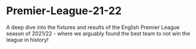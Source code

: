 # Premier-League-21-22
A deep dive into the fixtures and results of the English Premier League season of 2021/22 - where we arguably found the best team to not win the league in history!
